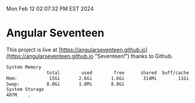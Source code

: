 Mon Feb 12 02:07:32 PM EST 2024

# Angular Seventeen


This project is live at [https://angularseventeen.github.io](https://angularseventeen.github.io "Seventeen!") thanks to Github.

```bash
System Memory
               total        used        free      shared  buff/cache   available
Mem:            15Gi       2.6Gi       1.6Gi       314Mi        11Gi        12Gi
Swap:          8.0Gi       1.8Mi       8.0Gi
System Storage
407M	.
